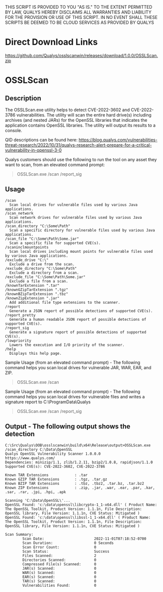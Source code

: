 THIS SCRIPT IS PROVIDED TO YOU "AS IS." TO THE EXTENT PERMITTED BY LAW, QUALYS HEREBY DISCLAIMS ALL WARRANTIES AND LIABILITY FOR THE PROVISION OR USE OF THIS SCRIPT. IN NO EVENT SHALL THESE SCRIPTS BE DEEMED TO BE CLOUD SERVICES AS PROVIDED BY QUALYS

# Direct Download Links
https://github.com/Qualys/osslscanwin/releases/download/1.0.0/OSSLScan.zip

# OSSLScan
## Description
The OSSLScan.exe utility helps to detect CVE-2022-3602 and CVE-2022-3786 vulnerabilities.
The utility will scan the entire hard drive(s) including archives (and nested JARs) for the OpenSSL libraries that indicates the application contains OpenSSL libraries. The utility will output its results to a console.

QID descriptions can be found here:
https://blog.qualys.com/vulnerabilities-threat-research/2022/10/31/qualys-research-alert-prepare-for-a-critical-vulnerability-in-openssl-3-0

Qualys customers should use the following to run the tool on any asset they want to scan, from an elevated command prompt:
> OSSLScan.exe /scan /report_sig

## Usage
```
/scan
  Scan local drives for vulnerable files used by various Java applications.
/scan_network
  Scan network drives for vulnerable files used by various Java applications.
/scan_directory "C:\Some\Path"
  Scan a specific directory for vulnerable files used by various Java applications.
/scan_file "C:\Some\Path\Some.jar"
  Scan a specific file for supported CVE(s).
/scaninclmountpoints
  Scan local drives including mount points for vulnerable files used by various Java applications.
/exclude_drive "C:\"
  Exclude a drive from the scan.
/exclude_directory "C:\Some\Path"
  Exclude a directory from a scan.
/exclude_file "C:\Some\Path\Some.jar"
  Exclude a file from a scan.
/knownTarExtension ".tar"
/knownGZipTarExtension ".tgz"
/knownBZipTarExtension ".tbz"
/knownZipExtension ".jar"
  Add additional file type extensions to the scanner.
/report
  Generate a JSON report of possible detections of supported CVE(s).
/report_pretty
  Generate a human readable JSON report of possible detections of supported CVE(s).
/report_sig
  Generate a signature report of possible detections of supported CVE(s).
/lowpriority
  Lowers the execution and I/O priority of the scanner.
/help
  Displays this help page.
```

Sample Usage (from an elevated command prompt) - The following command helps you scan local drives for vulnerable JAR, WAR, EAR, and ZIP.
> OSSLScan.exe /scan

Sample Usage (from an elevated command prompt) - The following command helps you scan local drives for vulnerable files and writes a signature report to C:\ProgramData\Qualys
> OSSLScan.exe /scan /report_sig

## Output - The following output shows the detection
```
C:\Src\Qualys\OOB\osslscanwin\build\x64\Release\output>OSSLScan.exe /scan_directory C:\Data\OpenSSL
Qualys OpenSSL Vulnerability Scanner 1.0.0.0
https://www.qualys.com/
Dependencies: minizip/1.1, zlib/1.2.11, bzip2/1.0.8, rapidjson/1.1.0
Supported CVE(s): CVE-2022-3602, CVE-2022-3786

Known TAR Extensions            : .tar
Known GZIP TAR Extensions       : .tgz, .tar.gz
Known BZIP TAR Extensions       : .tbz, .tbz2, .tar.bz, .tar.bz2
Known ZIP Extensions            : .zip, .jar, .war, .ear, .par, .kar, .sar, .rar, .jpi, .hpi, .apk

Scanning 'C:\Data\OpenSSL\'...
OpenSSL Found: 'c:\data\openssl\libcrypto-1_1-x64.dll' ( Product Name: The OpenSSL Toolkit, Product Version: 1.1.1n, File Description: OpenSSL library, File Version: 1.1.1n, CVE Status: Mitigated )
OpenSSL Found: 'c:\data\openssl\libssl-1_1-x64.dll' ( Product Name: The OpenSSL Toolkit, Product Version: 1.1.1n, File Description: OpenSSL library, File Version: 1.1.1n, CVE Status: Mitigated )

Scan Summary:
        Scan Date:                       2022-11-01T07:18:52-0700
        Scan Duration:                   0 Seconds
        Scan Error Count:                0
        Scan Status:                     Success
        Files Scanned:                   2
        Directories Scanned:             0
        Compressed File(s) Scanned:      0
        JAR(s) Scanned:                  0
        WAR(s) Scanned:                  0
        EAR(s) Scanned:                  0
        TAR(s) Scanned:                  0
        Vulnerabilities Found:           0
```
